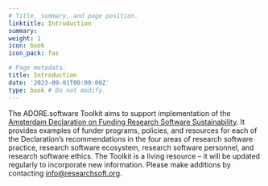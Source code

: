 ```yaml
---
# Title, summary, and page position.
linktitle: Introduction
summary: 
weight: 1
icon: book
icon_pack: fas

# Page metadata.
title: Introduction
date: '2023-09-01T00:00:00Z'
type: book # Do not modify.
---
```


The ADORE.software Toolkit aims to support implementation of the [Amsterdam Declaration on Funding Research Software Sustainability](https://adore.software/declaration/). It provides examples of funder programs, policies, and resources for each of the Declaration’s recommendations in the four areas of research software practice, research software ecosystem, research software personnel, and research software ethics. The Toolkit is a living resource – it will be updated regularly to incorporate new information. Please make additions by contacting [info@researchsoft.org](info@researchsoft.org).
